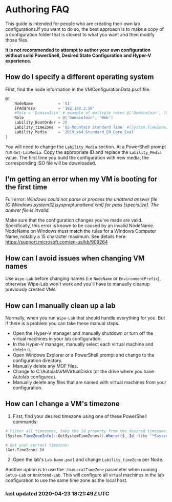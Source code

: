 # Authoring FAQ

This guide is intended for people who are creating their own lab configurations.If you want to do so, the best approach is to make a copy of a configuration folder that is closest to what you want and then modify those files.

**It is not recommended to attempt to author your own configuration without solid PowerShell, Desired State Configuration and Hyper-V experience.**

## How do I specify a different operating system

First, find the node information in the VMConfigurationData.psd1 file.

```powershell
@{
    NodeName           = 'S1'
    IPAddress          = '192.168.3.50'
    #Role = 'DomainJoin' # example of multiple roles @('DomainJoin', 'Web')
    Role               = @('DomainJoin', 'Web')
    Lability_BootOrder = 20
    Lability_timeZone  = 'US Mountain Standard Time' #[System.TimeZoneInfo]::GetSystemTimeZones()
    Lability_Media     = '2019_x64_Standard_EN_Core_Eval'
}
```

You will need to change the `Lability_Media` section. At a PowerShell prompt run `Get-LabMedia`. Copy the appropriate ID and replace the `Lability_Media` value. The first time you build the configuration with new media, the corresponding ISO file will be downloaded.

## I'm getting an error when my VM is booting for the first time

Full error: *Windows could not parse or process the unattend answer file [C:\Windows\system32\sysprep\unattend.xml] for pass [specialize]. The answer file is invalid.*

Make sure that the configuration changes you've made are valid. Specifically, this error is known to be caused by an invalid NodeName. NodeName on Windows must match the rules for a Windows Computer Name, notably a 15 character maximum. See details here: https://support.microsoft.com/en-us/kb/909264

## How can I avoid issues when changing VM names

Use `Wipe-Lab` before changing names (i.e `NodeName` or `EnvironmentPrefix`), otherwise Wipe-Lab won't work and you'll have to manually cleanup previously created VMs.

## How can I manually clean up a lab

Normally, when you run `Wipe-Lab` that should handle everything for you. But if there is a problem you can take these manual steps.

+ Open the Hyper-V manager and manually shutdown or turn off the virtual machines in your lab configuration.
+ In the Hyper-V manager, manually select each virtual machine and delete it.
+ Open Windows Explorer or a PowerShell prompt and change to the configuration directory.
+ Manually delete any MOF files.
+ Change to C:\Autolab\VMVirtualDisks (or the drive where you have Autolab configured).
+ Manually delete any files that are named with virtual machines from your configuration.

## How can I change a VM's timezone

1. First, find your desired timezone using one of these PowerShell commands:

```powershell
# Filter all timezones, take the Id property from the desired timezone:
[System.TimeZoneInfo]::GetSystemTimeZones().Where({$_.Id -like '*Eastern*'})

# Get your current timezone:
(Get-TimeZone).Id
```

2. Open the lab's `Lab-Name.psd1` and change `Lability_timeZone` per Node.

Another option is to use the `-UseLocalTimeZone` parameter when running `Setup-Lab` or `Unattend-Lab`. This will configure all virtual machines in the lab configuration to use the same time zone as the local host.

### last updated 2020-04-23 18:21:49Z UTC
